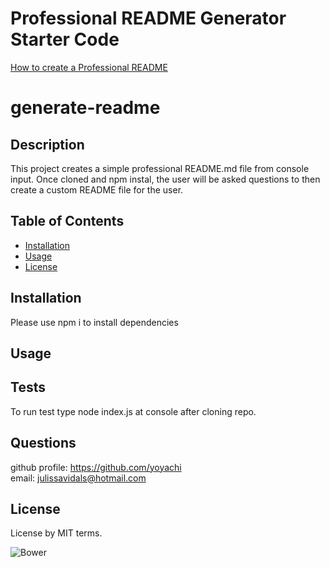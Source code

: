 # Professional README Generator Starter Code

[How to create a Professional README](./readme-guide.md)


# generate-readme 

  ## Description 
  
  This project creates a simple professional README.md file from console input. Once cloned and npm instal, the user will be asked questions to then create a custom README file for the user.
  
  ## Table of Contents
  
  
  * [Installation](#installation)
  * [Usage](#usage)
  * [License](#license)
  
  
  ## Installation
  
  Please use npm i to install dependencies
  
  ## Usage 
  
  

  
   
  ## Tests
  
  To run test type node index.js at console after cloning repo.

  ## Questions 
  github profile:  <a href="https://github.com/yoyachi">https://github.com/yoyachi</a> <br>
  email: julissavidals@hotmail.com 

  ## License
  
  License by MIT terms.

  ![Bower](https://img.shields.io/bower/l/MI)
  
  